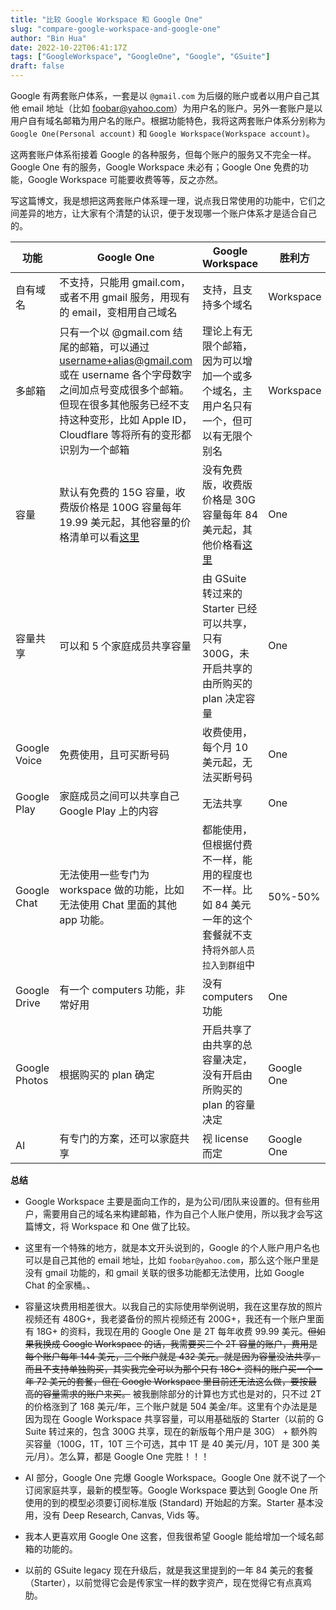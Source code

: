 ```yaml
---
title: "比较 Google Workspace 和 Google One"
slug: "compare-google-workspace-and-google-one"
author: "Bin Hua"
date: 2022-10-22T06:41:17Z
tags: ["GoogleWorkspace", "GoogleOne", "Google", "GSuite"]
draft: false
---
```


Google 有两套账户体系，一套是以 `@gmail.com` 为后缀的账户或者以用户自己其他 email 地址（比如 foobar@yahoo.com）为用户名的账户。另外一套账户是以用户自有域名邮箱为用户名的账户。根据功能特色，我将这两套账户体系分别称为 `Google One(Personal account)` 和 `Google Workspace(Workspace account)`。

这两套账户体系衔接着 Google 的各种服务，但每个账户的服务又不完全一样。Google One 有的服务，Google Workspace 未必有；Google One 免费的功能，Google Workspace 可能要收费等等，反之亦然。

写这篇博文，我是想把这两套账户体系理一理，说点我日常使用的功能中，它们之间差异的地方，让大家有个清楚的认识，便于发现哪一个账户体系才是适合自己的。

|功能|Google One|Google Workspace|胜利方|
|---|---|---|---|
|自有域名|不支持，只能用 gmail.com，或者不用 gmail 服务，用现有的 email，变相用自己域名|支持，且支持多个域名|Workspace|
|多邮箱|只有一个以 @gmail.com 结尾的邮箱，可以通过 username+alias@gmail.com 或在 username 各个字母数字之间加点号变成很多个邮箱。但现在很多其他服务已经不支持这种变形，比如 Apple ID，Cloudflare 等将所有的变形都识别为一个邮箱|理论上有无限个邮箱，因为可以增加一个或多个域名，主用户名只有一个，但可以有无限个别名|Workspace|
|容量|默认有免费的 15G 容量，收费版价格是 100G 容量每年 19.99 美元起，其他容量的价格清单可以看[这里](https://one.google.com/about/plans)|没有免费版，收费版价格是 30G 容量每年 84 美元起，其他价格看[这里](https://workspace.google.com/pricing.html)|One|
|容量共享|可以和 5 个家庭成员共享容量|由 GSuite 转过来的 Starter 已经可以共享，只有 300G，未开启共享的由所购买的 plan 决定容量|One|
|Google Voice|免费使用，且可买断号码|收费使用，每个月 10 美元起，无法买断号码|One|
|Google Play|家庭成员之间可以共享自己 Google Play 上的内容|无法共享|One|
|Google Chat|无法使用一些专门为 workspace 做的功能，比如无法使用 Chat 里面的其他 app 功能。|都能使用，但根据付费不一样，能用的程度也不一样。比如 84 美元一年的这个套餐就不支持`将外部人员拉入到群组`中|50%-50%|
|Google Drive|有一个 computers 功能，非常好用|没有 computers 功能|One|
|Google Photos|根据购买的 plan 确定|开启共享了由共享的总容量决定，没有开启由所购买的 plan 的容量决定|Google One|
|AI|有专门的方案，还可以家庭共享|视 license 而定|Google One|

**总结**

- Google Workspace 主要是面向工作的，是为公司/团队来设置的。但有些用户，需要用自己的域名来构建邮箱，作为自己个人账户使用，所以我才会写这篇博文，将 Workspace 和 One 做了比较。

- 这里有一个特殊的地方，就是本文开头说到的，Google 的个人账户用户名也可以是自己其他的 email 地址，比如 `foobar@yahoo.com`，那么这个账户里是没有 gmail 功能的，和 gmail 关联的很多功能都无法使用，比如 Google Chat 的全家桶。、

- 容量这块费用相差很大。以我自己的实际使用举例说明，我在这里存放的照片视频还有 480G+，我老婆备份的照片视频还有 200G+，我还有一个账户里面有 18G+ 的资料，我现在用的 Google One 是 2T 每年收费 99.99 美元。~~但如果我换成 Google Workspace 的话，我需要买三个 2T 容量的账户，费用是每个账户每年 144 美元，三个账户就是 432 美元。就是因为容量没法共享，而且不支持单独购买，其实我完全可以为那个只有 18G+ 资料的账户买一个一年 72 美元的套餐，但在 Google Workspace 里目前还无法这么做，要按最高的容量需求的账户来买。~~ 被我删除部分的计算也方式也是对的，只不过 2T 的价格涨到了 168 美元/年，三个账户就是 504 美金/年。这里有个办法是是因为现在 Google Workspace 共享容量，可以用基础版的 Starter（以前的 G Suite 转过来的，包含 300G 共享，现在的新版每个用户是 30G） + 额外购买容量（100G，1T，10T 三个可选，其中 1T 是 40 美元/月，10T 是 300 美元/月）。怎么算，都是 Google One 完胜！！！

- AI 部分，Google One 完爆 Google Workspace。Google One 就不说了一个订阅家庭共享，最新的模型等。Google Workspace 要达到 Google One 所使用的到的模型必须要订阅标准版 (Standard) 开始起的方案。Starter 基本没用，没有 Deep Research, Canvas, Vids 等。

- 我本人更喜欢用 Google One 这套，但我很希望 Google 能给增加一个域名邮箱的功能的。

- 以前的 GSuite legacy 现在升级后，就是我这里提到的一年 84 美元的套餐（Starter），以前觉得它会是传家宝一样的数字资产，现在觉得它有点真鸡肋。
